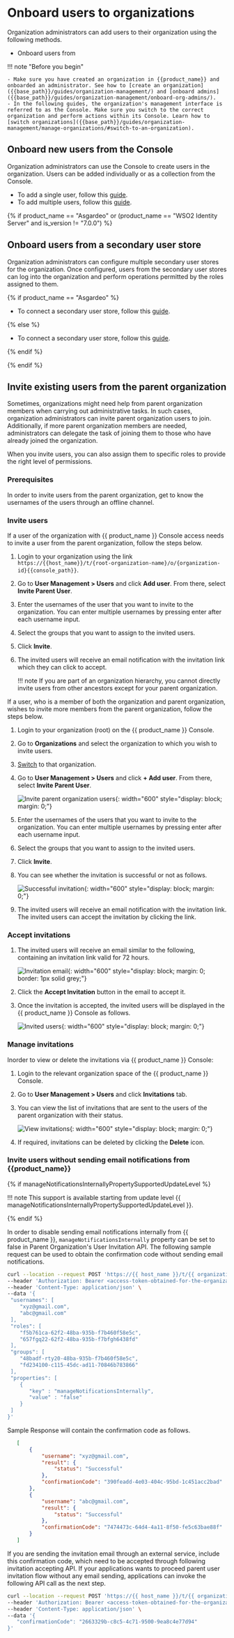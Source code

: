 # Onboard users to organizations

Organization administrators can add users to their organization using the following methods.

- Onboard users from

!!! note "Before you begin"

    - Make sure you have created an organization in {{product_name}} and onboarded an administrator. See how to [create an organization]({{base_path}}/guides/organization-management/) and [onboard admins]({{base_path}}/guides/organization-management/onboard-org-admins/).
    - In the following guides, the organization's management interface is referred to as the Console. Make sure you switch to the correct organization and perform actions within its Console. Learn how to [switch organizations]({{base_path}}/guides/organization-management/manage-organizations/#switch-to-an-organization).

## Onboard new users from the Console

Organization administrators can use the Console to create users in the organization. Users can be added individually or as a collection from the Console.

- To add a single user, follow this [guide]({{base_path}}/guides/users/manage-users/#onboard-single-user).
- To add multiple users, follow this [guide]({{base_path}}/guides/users/manage-users/#onboard-multiple-users).

{% if product_name == "Asgardeo" or (product_name == "WSO2 Identity Server" and is_version != "7.0.0") %}

## Onboard users from a secondary user store

Organization administrators can configure multiple secondary user stores for the organization. Once configured, users from the secondary user stores can log into the organization and perform operations permitted by the roles assigned to them.

{% if product_name == "Asgardeo" %}

- To connect a secondary user store, follow this [guide]({{base_path}}/guides/users/user-stores/configure-a-user-store/).

{% else %}

- To connect a secondary user store, follow this [guide]({{base_path}}/guides/users/user-stores/configure-secondary-user-stores/).

{% endif %}

{% endif %}

## Invite existing users from the parent organization

Sometimes, organizations might need help from parent organization members when carrying out administrative tasks. In such cases, organization administrators can invite parent organization users to join. Additionally, if more parent organization members are needed, administrators can delegate the task of joining them to those who have already joined the organization.

When you invite users, you can also assign them to specific roles to provide the right level of permissions. 

### Prerequisites

In order to invite users from the parent organization, get to know the usernames of the users through an offline channel.

### Invite users

If a user of the organization with {{ product_name }} Console access needs to invite a user from the parent organization, follow the steps below.

1. Login to your organization using the link `https://{{host_name}}/t/{root-organization-name}/o/{organization-id}{{console_path}}`.
2. Go to **User Management > Users** and click **Add user**. From there, select **Invite Parent User**.
3. Enter the usernames of the user that you want to invite to the organization. You can enter multiple usernames by pressing enter after each username input.
4. Select the groups that you want to assign to the invited users.
5. Click **Invite**.
6. The invited users will receive an email notification with the invitation link which they can click to accept.

    !!! note
        If you are part of an organization hierarchy, you cannot directly invite users from other ancestors except for your parent organization.

If a user, who is a member of both the organization and parent organization, wishes to invite more members from the parent organization, follow the steps below.

1. Login to your organization (root) on the {{ product_name }} Console.
2. Go to **Organizations** and select the organization to which you wish to invite users.
3. [Switch]({{base_path}}/guides/organization-management/manage-organizations/#switch-between-organizations) to that organization.
4. Go to **User Management > Users** and click **+ Add user**. From there, select **Invite Parent User**.

    ![Invite parent organization users]({{base_path}}/assets/img/guides/organization/manage-organizations/invite-parent-users.png){: width="600" style="display: block; margin: 0;"}

5. Enter the usernames of the users that you want to invite to the organization. You can enter multiple usernames by pressing enter after each username input.
6. Select the groups that you want to assign to the invited users.
7. Click **Invite**.
8. You can see whether the invitation is successful or not as follows.

    ![Successful invitation]({{base_path}}/assets/img/guides/organization/manage-organizations/successful-invitation.png){: width="600" style="display: block; margin: 0;"}

9. The invited users will receive an email notification with the invitation link. The invited users can accept the invitation by clicking the link.


### Accept invitations

1. The invited users will receive an email similar to the following, containing an invitation link valid for 72 hours.

    ![Invitation email]({{base_path}}/assets/img/guides/organization/manage-organizations/parent-org-user-invitation-email.png){: width="600" style="display: block; margin: 0; border: 1px solid grey;"}

2. Click the **Accept Invitation** button in the email to accept it.
3. Once the invitation is accepted, the invited users will be displayed in the {{ product_name }} Console as follows.

    ![Invited users]({{base_path}}/assets/img/guides/organization/manage-organizations/invited-users.png){: width="600" style="display: block; margin: 0;"}

### Manage invitations

Inorder to view or delete the invitations via {{ product_name }} Console:

1. Login to the relevant organization space of the {{ product_name }} Console.
2. Go to **User Management > Users** and click **Invitations** tab.
3. You can view the list of invitations that are sent to the users of the parent organization with their status.

    ![View invitations]({{base_path}}/assets/img/guides/organization/manage-organizations/view-invitations.png){: width="600" style="display: block; margin: 0;"}

4. If required, invitations can be deleted by clicking the **Delete** icon.

### Invite users without sending email notifications from {{product_name}}

{% if manageNotificationsInternallyPropertySupportedUpdateLevel %}

!!! note
    This support is available starting from update level {{ manageNotificationsInternallyPropertySupportedUpdateLevel }}.

{% endif %}

In order to disable sending email notifications internally from {{ product_name }}, `manageNotificationsInternally` 
property can be set to false in Parent Organization's User Invitation API. The following sample request can be 
used to obtain the confirmation code without sending email notifications.

   ``` bash
   curl --location --request POST 'https://{{ host_name }}/t/{{ organization_name }}/o/api/server/v1/guests/invite' \
   --header 'Authorization: Bearer <access-token-obtained-for-the-organization>' \
   --header 'Content-Type: application/json' \
   --data '{
    "usernames": [
       "xyz@gmail.com",
       "abc@gmail.com"
    ],
    "roles": [
       "f5b761ca-62f2-48ba-935b-f7b460f58e5c",
       "657fgq22-62f2-48ba-935b-f7bfgh6438fd"
    ],
    "groups": [
       "48badf-rty20-48ba-935b-f7b460f58e5c",
       "fd234100-c115-45dc-ad11-70846b783866"
    ],
    "properties": [
       {
          "key" : "manageNotificationsInternally",
          "value" : "false"
       }
    ]
   }'
   ```

Sample Response will contain the confirmation code as follows.
   ```json
      [
          {
              "username": "xyz@gmail.com",
              "result": {
                  "status": "Successful"
              },
              "confirmationCode": "390feadd-4e03-404c-95bd-1c451acc2bad"
          },
          {
              "username": "abc@gmail.com",
              "result": {
                  "status": "Successful"
              },
              "confirmationCode": "7474473c-64d4-4a11-8f50-fe5c63bae88f"
          }
      ]
   ```

If you are sending the invitation email through an external service, include this confirmation code, which need to be accepted through following invitation accepting API. If your applications wants to proceed parent user invitation flow without any email sending, applications can invoke the following API call as the next step.

   ``` bash
   curl --location --request POST 'https://{{ host_name }}/t/{{ organization_name }}/o/api/server/v1/guests/invitation/accept' \
   --header 'Authorization: Bearer <access-token-obtained-for-the-organization>' \
   --header 'Content-Type: application/json' \
   --data '{
      "confirmationCode": "2663329b-c8c5-4c71-9500-9ea8c4e77d94"
   }'
   ```